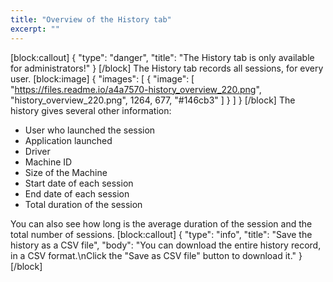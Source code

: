 ```yaml
---
title: "Overview of the History tab"
excerpt: ""
---
```

[block:callout]
{
  "type": "danger",
  "title": "The History tab is only available for administrators!"
}
[/block]
The History tab records all sessions, for every user.
[block:image]
{
  "images": [
    {
      "image": [
        "https://files.readme.io/a4a7570-history_overview_220.png",
        "history_overview_220.png",
        1264,
        677,
        "#146cb3"
      ]
    }
  ]
}
[/block]
The history gives several other information:
* User who launched the session
* Application launched
* Driver
* Machine ID
* Size of the Machine
* Start date of each session
* End date of each session
* Total duration of the session

You can also see how long is the average duration of the session and the total number of sessions.
[block:callout]
{
  "type": "info",
  "title": "Save the history as a CSV file",
  "body": "You can download the entire history record, in a CSV format.\nClick the \"Save as CSV file\" button to download it."
}
[/block]